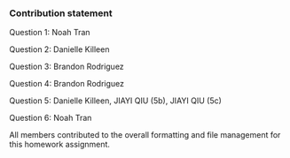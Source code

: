 ### Contribution statement
Question 1: Noah Tran

Question 2: Danielle Killeen

Question 3: Brandon Rodriguez

Question 4: Brandon Rodriguez

Question 5: Danielle Killeen, JIAYI QIU (5b), JIAYI QIU (5c)

Question 6: Noah Tran

All members contributed to the overall formatting and file management for this homework assignment.